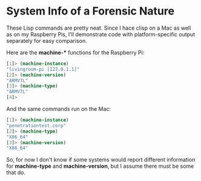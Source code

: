 # System Info of a Forensic Nature

These Lisp commands are pretty neat. Since I hace clisp on a Mac as well as on my Raspberry Pis, I'll demonstrate code with platform-specific output separately for easy comparison.

Here are the **machine-\*** functions for the Raspberry Pi:

```lisp
[1]> (machine-instance)
"livingroom-pi [127.0.1.1]"
[2]> (machine-version)
"ARMV7L"
[3]> (machine-type)
"ARMV7L"
[4]>
```

And the same commands run on the Mac:

```lisp
[1]> (machine-instance)
"penetrationtest.corp"
[2]> (machine-type)
"X86_64"
[3]> (machine-version)
"X86_64"
```

So, for now I don't know if some systems would report different information for **machine-type** and **machine-version**, but I assume there must be some that do.

